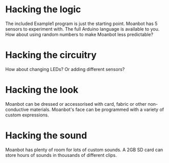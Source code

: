# Hacking the logic #

The included Example1 program is just the starting point. Moanbot has 5 sensors to experiment with. The full Arduino language is available to you. How about using random numbers to make Moanbot less predictable?

# Hacking the circuitry #

How about changing LEDs? Or adding different sensors?

# Hacking the look #

Moanbot can be dressed or accessorised with card, fabric or other non-conductive materials. Moanbot's face can be programmed with a variety of custom expressions.

# Hacking the sound #

Moanbot has plenty of room for lots of custom sounds. A 2GB SD card can store hours of sounds in thousands of different clips.